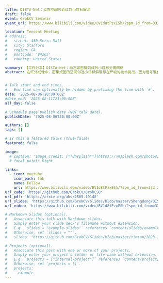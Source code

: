```yaml
---
title: DISTA-Net：动态空间邻近红外小目标解混
draft: false
event: GrokCV Seminar
event_url: https://www.bilibili.com/video/BV1d8tPzxESh/?spm_id_from=333.337.search-card.all.click

location: Tencent Meeting
# address:
#   street: 450 Serra Mall
#   city: Stanford
#   region: CA
#   postcode: '94305'
#   country: United States

summary: 【工作分享】DISTA-Net：动态紧密排列红外小目标分离网络
abstract: 在红外成像中，密集成团的空间邻近小目标解混存在严峻的技术挑战，因为信号混叠会严重影响目标数量统计、亚像素级定位以及辐射强度测定的准确性。尽管深度学习在红外小目标检测领域取得了一定的进展，但其在空间邻近红外小目标上的应用尚未得到探索。这一空白主要源于混叠特征分离的复杂性以及开源基础设施的缺失。在本研究中，我们提出了动态迭代收缩阈值网络 (Dynamic Iterative Shrinkage Thresholding Network, DISTA-Net)，该网络将传统稀疏重建方法重构为动态框架。DISTA-Net 能自适应地生成卷积权重和阈值参数，以实时调整重建过程。据我们所知，DISTA-Net 是首个专门针对空间邻近红外小目标解混设计的深度学习模型，实现了卓越的亚像素检测精度。此外，我们建立了该领域首个开源生态系统以促进后续研究。该生态系统包含三大核心组件：（1）CSIST-100K，一个公开的基准数据集；（2）CSO-mAP，一个用于亚像素检测的自定义专用评估指标；（3）GrokCSO，一个开源工具包，其中包含 DISTA-Net 及其他模型。


# Talk start and end times.
#   End time can optionally be hidden by prefixing the line with `#`.
date: '2025-08-06T20:00:00Z'
#date_end: '2025-08-11T21:00:00Z'
all_day: false

# Schedule page publish date (NOT talk date).
publishDate: '2025-08-06T20:00:00Z'

authors: []
tags: []

# Is this a featured talk? (true/false)
featured: false

image:
  # caption: 'Image credit: [**Unsplash**](https://unsplash.com/photos/bzdhc5b3Bxs)'
  # focal_point: Right

links:
  - icon: youtube
    icon_pack: fab
    name: Follow
    url: https://www.bilibili.com/video/BV1d8tPzxESh/?spm_id_from=333.337.search-card.all.click
url_code: 'https://github.com/GrokCV/GrokCSO'
url_pdf: 'https://arxiv.org/abs/2505.19148'
url_slides: 'https://github.com/GrokCV/Slides/blob/master/Shengdong/DISTA-Net%E6%8E%A8%E5%B9%BF.pdf'
url_video: 'https://www.bilibili.com/video/BV1d8tPzxESh/?spm_id_from=333.337.search-card.all.click'

# Markdown Slides (optional).
#   Associate this talk with Markdown slides.
#   Simply enter your slide deck's filename without extension.
#   E.g. `slides = "example-slides"` references `content/slides/example-slides.md`.
#   Otherwise, set `slides = ""`.
#   slides: "https://github.com/GrokCV/Slides/blob/master/Yimian/2023-11-03-HADAR-Slides.pdf"

# Projects (optional).
#   Associate this post with one or more of your projects.
#   Simply enter your project's folder or file name without extension.
#   E.g. `projects = ["internal-project"]` references `content/project/deep-learning/index.md`.
#   Otherwise, set `projects = []`.
#   projects:
#   - example
---
```


